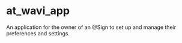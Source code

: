 # at_wavi_app
An application for the owner of an @Sign to set up and manage their preferences and settings.
